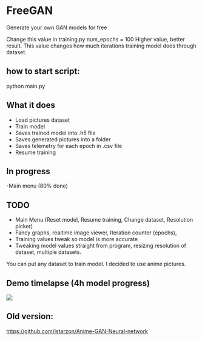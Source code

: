 # FreeGAN
Generate your own GAN models for free

Change this value in training.py
num_epochs = 100
Higher value, better result. This value changes how much iterations training model does through dataset.

## how to start script:
python main.py

## What it does
- Load pictures dataset
- Train model 
- Saves trained model into .h5 file
- Saves generated pictures into a folder
- Saves telemetry for each epoch in .csv file
- Resume training
## In progress
-Main menu (80% done)


## TODO
- Main Menu (Reset model, Resume training, Change dataset, Resolution picker)
- Fancy graphs, realtime image viewer, Iteration counter (epochs), 
- Training values tweak so model is more accurate
- Tweaking model values straight from program, resizing resolution of dataset, multiple datasets.

You can put any dataset to train model. I decided to use anime pictures.

## Demo timelapse (4h model progress)
![](https://github.com/jstarzon/Anime-GAN-Neural-network/blob/main/evo.gif)

## Old version:
https://github.com/jstarzon/Anime-GAN-Neural-network
